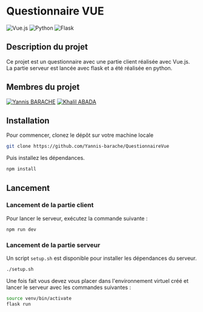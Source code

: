 # Questionnaire VUE 

![Vue.js](https://img.shields.io/badge/Vue.js-4FC08D?style=for-the-badge&logo=vue.js&logoColor=white)
![Python](https://img.shields.io/badge/Python-3776AB?style=for-the-badge&logo=python&logoColor=white)
![Flask](https://img.shields.io/badge/Flask-000000?style=for-the-badge&logo=flask&logoColor=white)


## Description du projet

Ce projet est un questionnaire avec une partie client réalisée avec Vue.js.
La partie serveur est lancée avec flask et a été réalisée en python.

## Membres du projet

[![Yannis BARACHE](https://img.shields.io/badge/Yannis%20Barache-000000?style=for-the-badge&logo=github&logoColor=white)](https://github.com/Yannis-barache)
[![Khalil ABADA](https://img.shields.io/badge/Khalil%20Abada-000000?style=for-the-badge&logo=github&logoColor=white)](https://github.com/Khalil-45)

## Installation

Pour commencer, clonez le dépôt sur votre machine locale 

```bash
git clone https://github.com/Yannis-barache/QuestionnaireVue
``` 

Puis installez les dépendances.
```bash
npm install
```

## Lancement 

### Lancement de la partie client
Pour lancer le serveur, exécutez la commande suivante : 

```bash
npm run dev
```

### Lancement de la partie serveur

Un script `setup.sh` est disponible pour installer les dépendances du serveur.

```bash
./setup.sh
```

Une fois fait vous devez vous placer dans l'environnement virtuel créé et lancer le serveur avec les commandes suivantes : 

```bash
source venv/bin/activate
flask run
```

